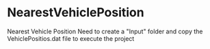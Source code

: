 # NearestVehiclePosition
Nearest Vehicle Position
Need to create a "Input" folder and copy the VehiclePositios.dat file to execute the project

